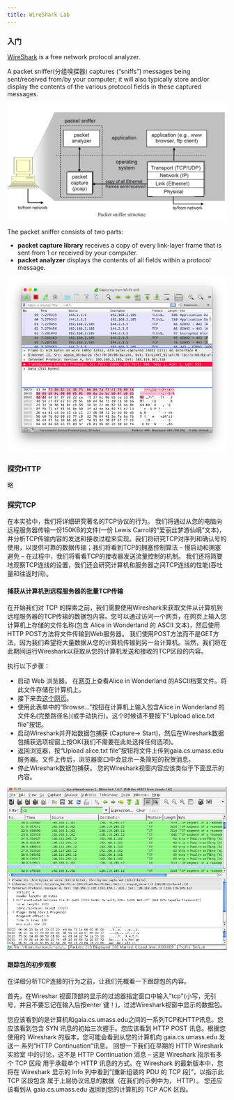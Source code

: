 ```yaml
---
title: WireShark Lab
---
```


###  入门

[WireShark](https://www.wireshark.org) is a free network protocol analyzer.

A packet sniffer(分组嗅探器) captures (“sniffs”) messages being sent/received from/by your computer; it will also typically store and/or display the contents of the various protocol fields in these captured messages.


![](figures/packet_sniffer_structure.jpg)

The packet sniffer consists of two parts:

* **packet capture library** receives a copy of every link-layer frame that is sent from 1 or received by your computer.
* **packet analyzer** displays the contents of all fields within a protocol message.

![WireSharkInterface](figures/WireSharkInterface.png)
### 探究HTTP

略

### 探究TCP

在本实验中，我们将详细研究著名的TCP协议的行为。 我们将通过从您的电脑向远程服务器传输一份150KB的文件(一份 Lewis Carrol的“爱丽丝梦游仙境”文本)，并分析TCP传输内容的发送和接收过程来实现。我们将研究TCP对序列和确认号的使用，以提供可靠的数据传输；我们将看到TCP的拥塞控制算法 – 慢启动和拥塞避免 – 在过程中，我们将看看TCP的接收器发送流量控制的机制。 我们还将简要地观察TCP连线的设置，我们还会研究计算机和服务器之间TCP连线的性能(吞吐量和往返时间)。

#### 捕获从计算机到远程服务器的批量TCP传输

在开始我们对 TCP 的探索之前，我们需要使用Wireshark来获取文件从计算机到远程服务器的TCP传输的数据包内容。您可以通过访问一个网页，在网页上输入您计算机上存储的文件名称(包含 Alice in Wonderland 的 ASCII 文本)，然后使用 HTTP POST方法将文件传输到Web服务器。 我们使用POST方法而不是GET方法，因为我们希望将大量数据从您的计算机传输到另一台计算机。当然，我们将在此期间运行Wireshark以获取从您的计算机发送和接收的TCP区段的内容。

执行以下步骤：

* 启动 Web 浏览器。 在[网页](http://gaia.cs.umass.edu/wireshark-labs/alice.txt)上查看Alice in Wonderland 的ASCII档案文件。将此文件存储在计算机上。
* 接下来去[这个网页](http://gaia.cs.umass.edu/wireshark-labs/TCP-wireshark-file1.html)。
* 使用此表单中的“Browse…”按钮在计算机上输入包含Alice in Wonderland 的文件名(完整路径名)(或手动执行)。这个时候请不要按下“Upload alice.txt file”按钮。
* 启动Wireshark并开始数据包捕获 (Capture-> Start)，然后在Wireshark数据包捕获选项视窗上按OK(我们不需要在此处选择任何选项)。
* 返回浏览器，按“Upload alice.txt file”按钮将文件上传到gaia.cs.umass.edu服务器。文件上传后，浏览器窗口中会显示一条简短的祝贺消息。
* 停止Wireshark数据包捕获。 您的Wireshark视窗内容应该类似于下面显示的内容。

![](figures/15466810304411.jpg)


####  跟踪包的初步观察

在详细分析TCP连接的行为之前，让我们先概看一下跟踪包的内容。

首先，在Wireshar 视窗顶部的显示的过滤器指定窗口中输入"tcp"(小写，无引号，并且不要忘记在输入后按enter 键！)，过滤Wireshark视窗中显示的数据包。

您应该看到的是计算机和gaia.cs.umass.edu之间的一系列TCP和HTTP讯息。您 应该看到包含 SYN 讯息的初始三次握手。您应该看到 HTTP POST 讯息。根据您 使用的 Wireshark 的版本，您可能会看到从您的计算机向 gaia.cs.umass.edu 发送一 系列“HTTP Continuation”讯息。 回想一下我们在早期的 HTTP Wireshark 实验室 中的讨论，这不是 HTTP Continuation 消息 – 这是 Wireshark 指示有多个 TCP 区段 用于承载单个 HTTP 讯息的方式。在 Wireshark 的最新版本中，您将在 Wireshark 显示的 Info 列中看到“[重新组装的 PDU 的 TCP 段]”，以指示此 TCP 区段包含 属于上层协议讯息的数据（在我们的示例中为， HTTP）。 您还应该看到从 gaia.cs.umass.edu 返回到您的计算机的 TCP ACK 区段。